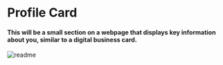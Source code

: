 <h1>Profile Card</h1>
<h4>This will be a small section on a webpage that displays key information about you, similar to a digital business card.</h4>

![readme](https://github.com/user-attachments/assets/05bb5899-c545-4e27-afda-a9e7fa467970)
